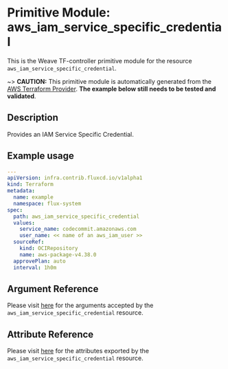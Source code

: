 
# Primitive Module: aws_iam_service_specific_credential

This is the Weave TF-controller primitive module for the resource `aws_iam_service_specific_credential`.

~> **CAUTION:** This primitive module is automatically generated from the [AWS Terraform Provider](https://registry.terraform.io/providers/hashicorp/aws/latest/docs/resources/iam_service_specific_credential). **The example below still needs to be tested and validated**.

## Description

Provides an IAM Service Specific Credential.

## Example usage

```yaml
---
apiVersion: infra.contrib.fluxcd.io/v1alpha1
kind: Terraform
metadata:
  name: example
  namespace: flux-system
spec:
  path: aws_iam_service_specific_credential
  values:
    service_name: codecommit.amazonaws.com
    user_name: << name of an aws_iam_user >>
  sourceRef:
    kind: OCIRepository
    name: aws-package-v4.38.0
  approvePlan: auto
  interval: 1h0m
```

## Argument Reference

Please visit [here](https://registry.terraform.io/providers/hashicorp/aws/latest/docs/resources/iam_service_specific_credential#argument-reference) for the arguments accepted by the `aws_iam_service_specific_credential` resource.

## Attribute Reference

Please visit [here](https://registry.terraform.io/providers/hashicorp/aws/latest/docs/resources/iam_service_specific_credential#attributes-reference) for the attributes exported by the `aws_iam_service_specific_credential` resource.
